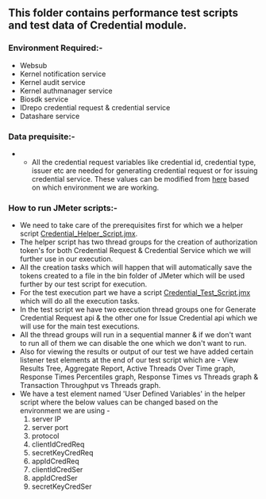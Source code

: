 ## This folder contains performance test scripts and test data of Credential module.

### Environment Required:-
* Websub
* Kernel notification service
* Kernel audit service
* Kernel authmanager service
* Biosdk service
* IDrepo credential request & credential service
* Datashare service

### Data prequisite:-
* * All the credential request variables like credential id, credential type, issuer etc are needed for generating credential request or for issuing credential service. These values can be modified from [here](https://github.com/mosip/mosip-performance-tests-mt/blob/1.1.5/commons/credential/support-files/credRequestVariables.csv) based on which environment we are working.

### How to run JMeter scripts:-
* We need to take care of the prerequisites first for which we a helper script [Credential_Helper_Script.jmx](https://github.com/mosip/mosip-performance-tests-mt/blob/1.1.5/commons/credential/scripts/Credential_Helper_Script.jmx).
* The helper script has two thread groups for the creation of authorization token's for both Credential Request & Credential Service which we will further use in our execution.
* All the creation tasks which will happen that will automatically save the tokens created to a file in the bin folder of JMeter which will be used further by our test script for execution.
* For the test execution part we have a script [Credential_Test_Script.jmx](https://github.com/mosip/mosip-performance-tests-mt/blob/1.1.5/commons/credential/scripts/Credential_Test_Script.jmx) which will do all the execution tasks.
* In the test script we have two execution thread groups one for Generate Credential Request api & the other one for Issue Credential api which we will use for the main test executions.
* All the thread groups will run in a sequential manner & if we don't want to run all of them we can disable the one which we don't want to run.
* Also for viewing the results or output of our test we have added certain listener test elements at the end of our test script which are - View Results Tree, Aggregate Report, Active Threads Over Time graph, Response Times Percentiles graph, Response Times vs Threads graph & Transaction Throughput vs Threads graph.
* We have a test element named 'User Defined Variables' in the helper script where the below values can be changed based on the environment we are using - 
   1. server IP
   2. server port
   3. protocol
   4. clientIdCredReq
   5. secretKeyCredReq
   6. appIdCredReq
   7. clientIdCredSer
   8. appIdCredSer
   9. secretKeyCredSer
